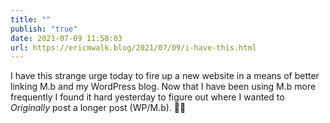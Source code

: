 ```yaml
---
title: ""
publish: "true"
date: 2021-07-09 11:58:03
url: https://ericmwalk.blog/2021/07/09/i-have-this.html
---
```


I have this strange urge today to fire up a new website in a means of better linking M.b and my WordPress blog. Now that I have been using M.b more frequently I found it hard yesterday to figure out where I wanted to *Originally* post a longer post (WP/M.b). 🤷‍♂️